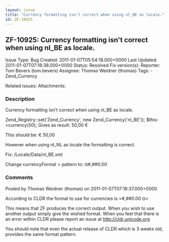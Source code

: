```yaml
---
layout: issue
title: "Currency formatting isn't correct when using nl_BE as locale."
id: ZF-10925
---
```


ZF-10925: Currency formatting isn't correct when using nl\_BE as locale.
------------------------------------------------------------------------

 Issue Type: Bug Created: 2011-01-07T05:54:18.000+0000 Last Updated: 2011-01-07T07:18:38.000+0000 Status: Resolved Fix version(s): 
 Reporter:  Tom Bevers (tom.bevers)  Assignee:  Thomas Weidner (thomas)  Tags: - Zend\_Currency
 
 Related issues: 
 Attachments: 
### Description

Currency formatting isn't correct when using nl\_BE as locale.

Zend\_Registry::set('Zend\_Currency', new Zend\_Currency('nl\_BE')); $this->currency(50); Gives as result: 50,00 €

This should be: € 50,00

However when using nl\_NL as locale the formatting is correct.

Fix: /Locale/Data/nl\_BE.xml

Change currencyFormat > pattern to: ¤#,##0.00

 

 

### Comments

Posted by Thomas Weidner (thomas) on 2011-01-07T07:18:37.000+0000

According to CLDR the format to use for currencies is >#,##0.00 ¤<

This means that ZF produces the correct output. When you wish to use another output simply give the wished format. When you feel that there is an error within CLDR please report an issue at <http://cldr.unicode.org>

You should note that even the actual release of CLDR which is 3 weeks old, provides the same format pattern.

 

 
